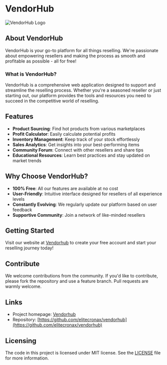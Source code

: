 # VendorHub

![VendorHub Logo](https://imgur.com/a/uhsJcoy)

## About VendorHub

VendorHub is your go-to platform for all things reselling. We're passionate about empowering resellers and making the process as smooth and profitable as possible - all for free!

### What is VendorHub?

VendorHub is a comprehensive web application designed to support and streamline the reselling process. Whether you're a seasoned reseller or just starting out, our platform provides the tools and resources you need to succeed in the competitive world of reselling.

## Features

- **Product Sourcing**: Find hot products from various marketplaces
- **Profit Calculator**: Easily calculate potential profits
- **Inventory Management**: Keep track of your stock effortlessly
- **Sales Analytics**: Get insights into your best-performing items
- **Community Forum**: Connect with other resellers and share tips
- **Educational Resources**: Learn best practices and stay updated on market trends

## Why Choose VendorHub?

- **100% Free**: All our features are available at no cost
- **User-Friendly**: Intuitive interface designed for resellers of all experience levels
- **Constantly Evolving**: We regularly update our platform based on user feedback
- **Supportive Community**: Join a network of like-minded resellers

## Getting Started

Visit our website at [Vendorhub](https://elitecronax.github.io/vendorhub) to create your free account and start your reselling journey today!

## Contribute

We welcome contributions from the community. If you'd like to contribute, please fork the repository and use a feature branch. Pull requests are warmly welcome.

## Links

- Project homepage: [Vendorhub](https://elitecronax.github.io/vendorhub)
- Repository: [https://github.com/elitecronax/vendorhub](https://github.com/elitecronax/vendorhub)

## Licensing

The code in this project is licensed under MIT license. See the [LICENSE](LICENSE) file for more information.
